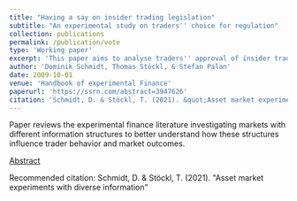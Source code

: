 ```yaml
---
title: "Having a say on insider trading legislation"
subtitle: "An experimental study on traders'' choice for regulation"
collection: publications
permalink: /publication/vote
type: 'Working paper'
excerpt: 'This paper aims to analyse traders'' approval of insider trading legislation, controlling for traders'' prospects to receive non-public information.'
author: 'Dominik Schmidt, Thomas Stöckl, & Stefan Palan'
date: 2009-10-01
venue: 'Handbook of experimental Finance'
paperurl: 'https://ssrn.com/abstract=3947626'
citation: 'Schmidt, D. & Stöckl, T. (2021). &quot;Asset market experiments with diverse information&quot; <i>Handbook of experimenal Finance 1</i>. 1(1).'
---
```


Paper reviews the experimental finance literature investigating markets with different information structures to better understand how these structures influence trader behavior and market outcomes. 

[Abstract](https://ssrn.com/abstract=3947626)

Recommended citation: Schmidt, D. & Stöckl, T. (2021). &quot;Asset market experiments with diverse information&quot; 

